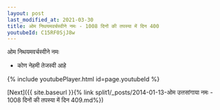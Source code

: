 ```yaml
---
layout: post
last_modified_at: 2021-03-30
title: ओम निथयमवर्चस्वीने नमः - 1008 दिनों की तपस्या में दिन 400
youtubeId: C15RF0SjJ8w
---
```

 
 
 ओम निथयमवर्चस्वीने नमः  
 
 -  कोण नेहमी तेजस्वी आहे 
 
  
 
  
 
 
 
 
 
 


{% include youtubePlayer.html id=page.youtubeId %}
 
[Next]({{ site.baseurl }}{% link  split1/_posts/2014-01-13-ओम उत्तसांगाया नमः - 1008 दिनों की तपस्या में दिन 409.md%})
 
